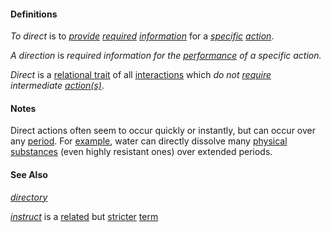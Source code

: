 #### Definitions

*To direct* is to *[provide](https://github.com/gcassel/Modular-Organization-Terminology/blob/master/terms/provide.md) [required](https://github.com/gcassel/Modular-Organization-Terminology/blob/master/terms/require.md) [information](https://github.com/gcassel/Modular-Organization-Terminology/blob/master/terms/information.md)* for a *[specific](https://github.cob.com/gcassel/Modular-Organization-Terminology/blob/master/terms/specific.md) [action](https://github.com/gcassel/Modular-Organization-Terminology/blob/master/terms/act.md)*.  

*A direction* is *required information for the [performance](https://github.com/gcassel/Modular-Organization-Terminology/blob/master/terms/perform.md) of a specific action.* 

*Direct* is a [relational trait](https://github.com/gcassel/Modular-Organization-Terminology/blob/master/compound-terms/relational-trait.md) of all [interactions](https://github.com/gcassel/Modular-Organization-Terminology/blob/master/terms/interaction.md) which *do not [require](https://github.com/gcassel/Modular-Organization-Terminology/blob/master/terms/require.md) intermediate [action(s)](https://github.com/gcassel/Modular-Organization-Terminology/blob/master/terms/action.md)*.
		
#### Notes

Direct actions often seem to occur quickly or instantly, but can occur over any [period](https://github.com/gcassel/Modular-Organization-Terminology/blob/master/terms/period.md).  For [example](https://github.com/gcassel/Modular-Organization-Terminology/blob/master/terms/example.md), water can directly dissolve many [physical](https://github.com/gcassel/Modular-Organization-Terminology/blob/master/terms/physical.md) [substances](https://github.com/gcassel/Modular-Organization-Terminology/blob/master/terms/substance.md) (even highly resistant ones) over extended periods.
		
#### See Also

*[directory](https://github.com/gcassel/Modular-Organization-Terminology/blob/master/terms/directory.md)*

*[instruct](https://github.com/gcassel/Modular-Organization-Terminology/blob/master/terms/instruct.md)* is a [related](https://github.com/gcassel/Modular-Organization-Terminology/blob/master/terms/relate.md) but [stricter](https://github.com/gcassel/Modular-Organization-Terminology/blob/master/terms/strict.md) [term](https://github.com/gcassel/Modular-Organization-Terminology/blob/master/terms/term.md)
